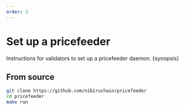 ```yaml
---
order: 3
---
```


# Set up a pricefeeder

Instructions for validators to set up a pricefeeder daemon. {synopsis}

## From source

```bash
git clone https://github.com/nibiruchain/pricefeeder
cd pricefeeder
make run
```

<!-- ## From pre-compiled binary

```bash

``` -->

